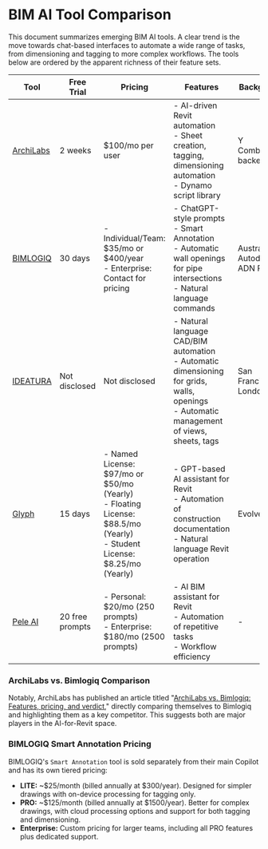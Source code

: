 # BIM AI Tool Comparison

This document summarizes emerging BIM AI tools. A clear trend is the move towards chat-based interfaces to automate a wide range of tasks, from dimensioning and tagging to more complex workflows. The tools below are ordered by the apparent richness of their feature sets.

| Tool | Free Trial | Pricing | Features | Background | Notes |
|---|---|---|---|---|---|
| [ArchiLabs](https://archilabs.ai/) | 2 weeks | $100/mo per user | - AI-driven Revit automation<br>- Sheet creation, tagging, dimensioning automation<br>- Dynamo script library | Y Combinator-backed | |
| [BIMLOGIQ](https://bimlogiq.com/) | 30 days | - Individual/Team: $35/mo or $400/year<br>- Enterprise: Contact for pricing | - ChatGPT-style prompts<br>- Smart Annotation<br>- Automatic wall openings for pipe intersections<br>- Natural language commands | Australia, Autodesk ADN Partner | Offers `Smart Annotation` as a separate product from its general-purpose Copilot. |
| [IDEATURA](https://ideatura.ai/) | Not disclosed | Not disclosed | - Natural language CAD/BIM automation<br>- Automatic dimensioning for grids, walls, openings<br>- Automatic management of views, sheets, tags | San Francisco / London | Request Access, Join Waitlist |
| [Glyph](https://www.evolvelab.io/glyph) | 15 days | - Named License: $97/mo or $50/mo (Yearly)<br>- Floating License: $88.5/mo (Yearly)<br>- Student License: $8.25/mo (Yearly) | - GPT-based AI assistant for Revit<br>- Automation of construction documentation<br>- Natural language Revit operation | EvolveLab | |
| [Pele AI](https.pele-assistant.online/pele) | 20 free prompts | - Personal: $20/mo (250 prompts)<br>- Enterprise: $180/mo (2500 prompts) | - AI BIM assistant for Revit<br>- Automation of repetitive tasks<br>- Workflow efficiency | - | |


### ArchiLabs vs. Bimlogiq Comparison

Notably, ArchiLabs has published an article titled "[ArchiLabs vs. Bimlogiq: Features, pricing, and verdict](https://archilabs.ai/posts/archilabs-vs-bimlogiq-features-pricing-and-verdict)," directly comparing themselves to Bimlogiq and highlighting them as a key competitor. This suggests both are major players in the AI-for-Revit space.


### BIMLOGIQ Smart Annotation Pricing

BIMLOGIQ's `Smart Annotation` tool is sold separately from their main Copilot and has its own tiered pricing:

- **LITE:** ~$25/month (billed annually at $300/year). Designed for simpler drawings with on-device processing for tagging only.
- **PRO:** ~$125/month (billed annually at $1500/year). Better for complex drawings, with cloud processing options and support for both tagging and dimensioning.
- **Enterprise:** Custom pricing for larger teams, including all PRO features plus dedicated support.